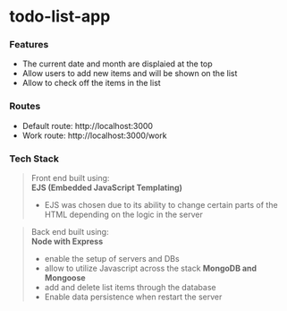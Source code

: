 # todo-list-app

### Features
- The current date and month are displaied at the top
- Allow users to add new items and will be shown on the list
- Allow to check off the items in the list

### Routes
- Default route: http://localhost:3000
- Work route: http://localhost:3000/work

### Tech Stack
> Front end built using:<br>
> **EJS (Embedded JavaScript Templating)**
> - EJS was chosen due to its ability to change certain parts of the HTML depending on the logic in the server


> Back end built using:<br>
> **Node with Express**
> - enable the setup of servers and DBs
> - allow to utilize Javascript across the stack
> **MongoDB and Mongoose**
> - add and delete list items through the database
> - Enable data persistence when restart the server
